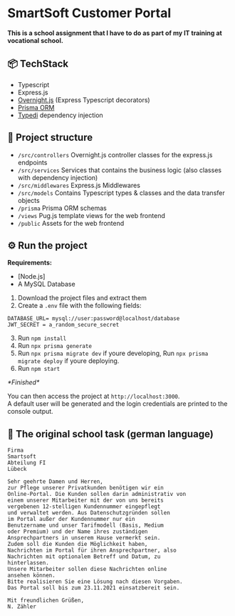# SmartSoft Customer Portal
**This is a school assignment that I have to do as part of my IT training at vocational school.**

## 📦 TechStack
- Typescript
- Express.js
- [Overnight.js](https://github.com/seanpmaxwell/overnight/) (Express Typescript decorators)
- [Prisma ORM](https://www.prisma.io/)
- [Typedi](https://github.com/typestack/typedi) dependency injection

## 📁 Project structure
- `/src/controllers` Overnight.js controller classes for the express.js endpoints
- `/src/services` Services that contains the business logic (also classes with dependency injection)
- `/src/middlewares` Express.js Middlewares
- `/src/models` Contains Typescript types & classes and the data transfer objects
- `/prisma` Prisma ORM schemas
- `/views` Pug.js template views for the web frontend
- `/public` Assets for the web frontend

## ⚙ Run the project
**Requirements:**
- [Node.js]
- A MySQL Database

1. Download the project files and extract them
2. Create a `.env` file with the following fields:
```env
DATABASE_URL= mysql://user:password@localhost/database 
JWT_SECRET = a_random_secure_secret
```
3. Run `npm install`
4. Run `npx prisma generate`
5. Run `npx prisma migrate dev` if youre developing, Run `npx prisma migrate deploy` if youre deploying.
6. Run `npm start`

*\*Finished\**

You can then access the project at `http://localhost:3000`.  
A default user will be generated and the login credentials are printed to the console output.

## 📃 The original school task (german language)
```
Firma
Smartsoft
Abteilung FI
Lübeck

Sehr geehrte Damen und Herren,
zur Pflege unserer Privatkunden benötigen wir ein
Online-Portal. Die Kunden sollen darin administrativ von
einem unserer Mitarbeiter mit der von uns bereits
vergebenen 12-stelligen Kundennummer eingepflegt
und verwaltet werden. Aus Datenschutzgründen sollen
im Portal außer der Kundennummer nur ein
Benutzername und unser Tarifmodell (Basis, Medium
oder Premium) und der Name ihres zuständigen
Ansprechpartners in unserem Hause vermerkt sein.
Zudem soll die Kunden die Möglichkeit haben,
Nachrichten im Portal für ihren Ansprechpartner, also
Nachrichten mit optionalem Betreff und Datum, zu
hinterlassen.
Unsere Mitarbeiter sollen diese Nachrichten online
ansehen können.
Bitte realisieren Sie eine Lösung nach diesen Vorgaben.
Das Portal soll bis zum 23.11.2021 einsatzbereit sein.

Mit freundlichen Grüßen,
N. Zähler
```
